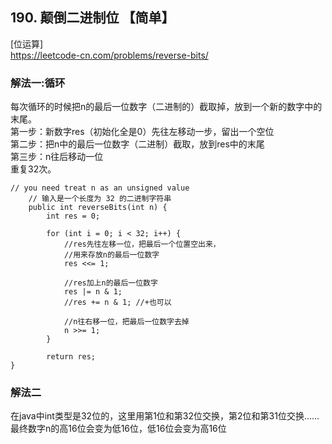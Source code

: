 ## 190. 颠倒二进制位 【简单】      
[位运算]     
https://leetcode-cn.com/problems/reverse-bits/    

### 解法一:循环    
每次循环的时候把n的最后一位数字（二进制的）截取掉，放到一个新的数字中的末尾。         
第一步：新数字res（初始化全是0）先往左移动一步，留出一个空位    
第二步：把n中的最后一位数字（二进制）截取，放到res中的末尾     
第三步：n往后移动一位     
重复32次。      
```
// you need treat n as an unsigned value
    // 输入是一个长度为 32 的二进制字符串
    public int reverseBits(int n) {
        int res = 0;

        for (int i = 0; i < 32; i++) {
            //res先往左移一位，把最后一个位置空出来，
            //用来存放n的最后一位数字
            res <<= 1;

            //res加上n的最后一位数字
            res |= n & 1;
            //res += n & 1; //+也可以

            //n往右移一位，把最后一位数字去掉
            n >>= 1;
        }

        return res;
}
```

### 解法二    
在java中int类型是32位的，这里用第1位和第32位交换，第2位和第31位交换……最终数字n的高16位会变为低16位，低16位会变为高16位     

















